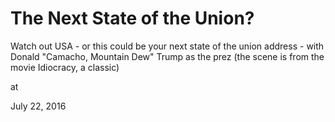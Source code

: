 # The Next State of the Union?

Watch out USA - or this could be your next state of the union address - with Donald "Camacho, Mountain Dew" Trump as the prez (the scene is from the movie Idiocracy, a classic)











at

July 22, 2016















